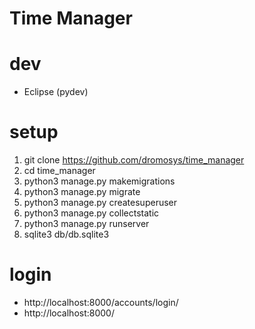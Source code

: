 # Time Manager

# dev
 * Eclipse (pydev)

# setup
 1. git clone https://github.com/dromosys/time_manager
 1. cd time_manager
 1. python3 manage.py makemigrations
 1. python3 manage.py migrate
 1. python3 manage.py createsuperuser
 1. python3 manage.py collectstatic
 1. python3 manage.py runserver
 1. sqlite3 db/db.sqlite3
 
# login
  * http://localhost:8000/accounts/login/
  * http://localhost:8000/
